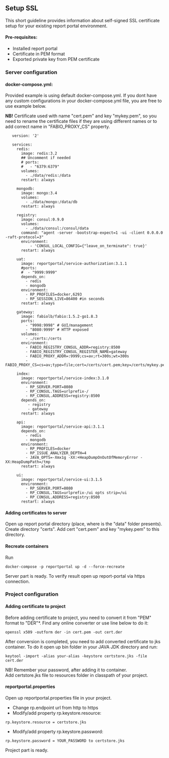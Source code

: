 ## Setup SSL
This short guideline provides information about self-signed SSL certificate setup for your existing report portal environment.

#### Pre-requisites:
- Installed report portal
- Certificate in PEM format
- Exported private key from PEM certificate

### Server configuration
#### docker-compose.yml:
Provided example is using default docker-compose.yml. If you dont have any custom
configurations in your docker-compose.yml file, you are free to use example below.<br>

<b>NB!</b> Certificate used with name "cert.pem" and key "mykey.pem", so you need to rename the certificate files if they are using different names or to add correct name in
"FABIO_PROXY_CS" property.

```$xslt
   version: '2'

   services:
     redis:
       image: redis:3.2
       ## Uncomment if needed
       # ports:
       #   - "6379:6379"
       volumes:
         - ./data/redis:/data
       restart: always

     mongodb:
       image: mongo:3.4
       volumes:
         - ./data/mongo:/data/db
       restart: always

     registry:
       image: consul:0.9.0
       volumes:
         - ./data/consul:/consul/data
       command: "agent -server -bootstrap-expect=1 -ui -client 0.0.0.0  -raft-protocol=3"
       environment:
           - 'CONSUL_LOCAL_CONFIG={"leave_on_terminate": true}'
       restart: always

     uat:
       image: reportportal/service-authorization:3.1.1
       #ports:
       #  - "9999:9999"
       depends_on:
         - redis
         - mongodb
       environment:
         - RP_PROFILES=docker,6293
         - RP_SESSION_LIVE=86400 #in seconds
       restart: always

     gateway:
       image: fabiolb/fabio:1.5.2-go1.8.3
       ports:
         - "9998:9998" # GUI/management
         - "8080:9999" # HTTP exposed
       volumes:
         - ./certs:/certs
       environment:
         - FABIO_REGISTRY_CONSUL_ADDR=registry:8500
         - FABIO_REGISTRY_CONSUL_REGISTER_NAME=gateway
         - FABIO_PROXY_ADDR=:9999;cs=av;rt=300s;wt=300s
         - FABIO_PROXY_CS=cs=av;type=file;cert=/certs/cert.pem;key=/certs/mykey.pem

     index:
       image: reportportal/service-index:3.1.0
       environment:
         - RP_SERVER.PORT=8080
         - RP_CONSUL.TAGS=urlprefix-/
         - RP_CONSUL.ADDRESS=registry:8500
       depends_on:
          - registry
          - gateway
       restart: always

     api:
       image: reportportal/service-api:3.1.1
       depends_on:
         - redis
         - mongodb
       environment:
         - RP_PROFILES=docker
         - RP_ISSUE_ANALYZER_DEPTH=4
         - JAVA_OPTS=-Xmx1g -XX:+HeapDumpOnOutOfMemoryError -XX:HeapDumpPath=/tmp
       restart: always

     ui:
       image: reportportal/service-ui:3.1.5
       environment:
         - RP_SERVER.PORT=8080
         - RP_CONSUL.TAGS=urlprefix-/ui opts strip=/ui
         - RP_CONSUL.ADDRESS=registry:8500
       restart: always
   ```

#### Adding certificates to server
Open up report portal directory (place, where is the "data" folder presents). Create directory
"certs". Add cert "cert.pem" and key "mykey.pem" to this directory.

#### Recreate containers
Run
```$xslt
docker-compose -p reportportal up -d --force-recreate
```
Server part is ready.
To verify result open up report-portal via https connection.

### Project configuration
#### Adding certificate to project
Before adding certificate to project, you need to convert it from "PEM" format to "DER"*.
Find any online converter or use line below to do it:
```$xslt
openssl x509 -outform der -in cert.pem -out cert.der
```
After conversion is completed, you need to add converted certificate to jks container.
To do it open up bin folder in your JAVA JDK directory and run:
```$xslt
keytool -import -alias your-alias -keystore certstore.jks -file cert.der
```
NB! Remember your password, after adding it to container.<br>
Add certstore.jks file to resources folder in classpath of your project.

#### reportportal.properties
Open up reportportal.properties file in your project.
- Change rp.endpoint url from http to https
- Modify/add property rp.keystore.resource:
```$xslt
rp.keystore.resource = certstore.jks
```
- Modify/add property rp.keystore.password:
```$xslt
rp.keystore.password = YOUR_PASSWORD to certstore.jks
```
Project part is ready.
